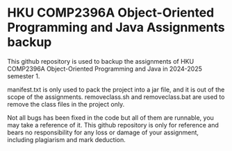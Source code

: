 # HKU COMP2396A Object-Oriented Programming and Java Assignments backup

This github repository is used to backup the assignments of HKU COMP2396A Object-Oriented Programming and Java in 2024-2025 semester 1.

manifest.txt is only used to pack the project into a jar file, and it is out of the scope of the assignments.
removeclass.sh and removeclass.bat are used to remove the class files in the project only.

Not all bugs has been fixed in the code but all of them are runnable, you may take a reference of it.
This github repository is only for reference and bears no responsibility for any loss or damage of your assignment, including plagiarism and mark deduction.
